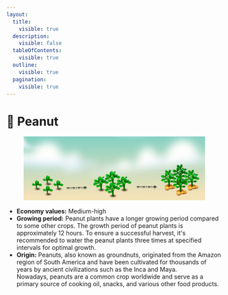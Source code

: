```yaml
---
layout:
  title:
    visible: true
  description:
    visible: false
  tableOfContents:
    visible: true
  outline:
    visible: true
  pagination:
    visible: true
---
```


# 🥜 Peanut

<figure><img src="../.gitbook/assets/peanuts .png" alt=""><figcaption></figcaption></figure>

* **Economy values:** Medium-high
* **Growing period:** Peanut plants have a longer growing period compared to some other crops. The growth period of peanut plants is approximately 12 hours. To ensure a successful harvest, it's recommended to water the peanut plants three times at specified intervals for optimal growth.
*   **Origin:** Peanuts, also known as groundnuts, originated from the Amazon region of South America and have been cultivated for thousands of years by ancient civilizations such as the Inca and Maya. \
    Nowadays, peanuts are a common crop worldwide and serve as a primary source of cooking oil, snacks, and various other food products.



<div>

<figure><img src="../.gitbook/assets/4-1.png" alt="" width="175"><figcaption></figcaption></figure>

 

<figure><img src="../.gitbook/assets/tree-mid-4.png" alt=""><figcaption></figcaption></figure>

 

<figure><img src="../.gitbook/assets/tree-4.png" alt=""><figcaption></figcaption></figure>

</div>
